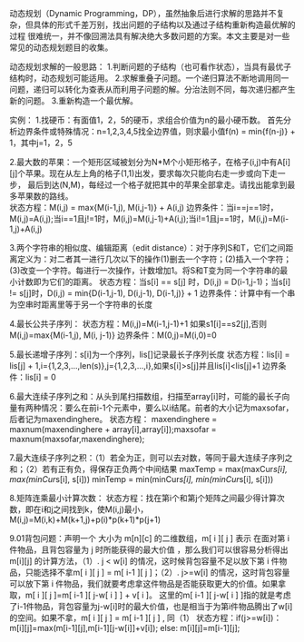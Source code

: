动态规划（Dynamic Programming，DP），虽然抽象后进行求解的思路并不复杂，但具体的形式千差万别，找出问题的子结构以及通过子结构重新构造最优解的过程
很难统一，并不像回溯法具有解决绝大多数问题的方案。本文主要是对一些常见的动态规划题目的收集。

动态规划求解的一般思路： 
1.判断问题的子结构（也可看作状态），当具有最优子结构时，动态规划可能适用。
2.求解重叠子问题。一个递归算法不断地调用同一问题，递归可以转化为查表从而利用子问题的解。分治法则不同，每次递归都产生新的问题。
3.重新构造一个最优解。

实例：
1.找硬币：有面值1，2，5的硬币，求组合价值为n的最小硬币数。
  首先分析边界条件或特殊情况：n=1,2,3,4,5找全边界值，则求最小值f(n) = min{f(n-j)} + 1，其中j=1，2，5
  
2.最大数的苹果：一个矩形区域被划分为N*M个小矩形格子，在格子(i,j)中有A[i][j]个苹果。现在从左上角的格子(1,1)出发，要求每次只能向右走一步或向下走一步，
最后到达(N,M)，每经过一个格子就把其中的苹果全部拿走。请找出能拿到最多苹果数的路线。  
  状态方程：M(i,j) = max{M(i-1,j), M(i,j-1)} + A(i,j)
  边界条件：当i==j==1时，M(i,j)=A(i,j);当i==1且j!=1时，M(i,j)=M(i,j-1)+A(i,j);当i!=1且j==1时，M(i,j)=M(i-1,j)+A(i,j)
  
3.两个字符串的相似度、编辑距离（edit distance）：对于序列S和T，它们之间距离定义为：对二者其一进行几次以下的操作(1)删去一个字符；(2)插入一个字符；(3)改变一个字符。每进行一次操作，计数增加1。将S和T变为同一个字符串的最小计数即为它们的距离。
  状态方程：当s[i] == s[j] 时，D(i,j) = D(i-1,j-1)；当s[i] != s[j]时，D(i,j) = min{D(i-1,j-1), D(i,j-1), D(i-1,j)} + 1
  边界条件：计算中有一个串为空串时距离里等于另一个字符串的长度
 
4.最长公共子序列：
状态方程：M(i,j)=M(i-1,j-1)+1 如果s1[i]==s2[j],否则M(i,j)=max{M(i-1,j), M(i, j-1)}
边界条件：M(0,j)=M(i,0)=0

5.最长递增子序列：s[i]为一个序列，lis[]记录最长子序列长度
状态方程：lis[i] = lis[j] + 1,i={1,2,3,...,len(s)},j={1,2,3,...,i},如果s[i]>s[j]并且lis[i]<lis[j]+1
边界条件：lis[i] = 0

6.最大连续子序列之和：从头到尾扫描数组，扫描至array[i]时，可能的最长子向量有两种情况：要么在前i-1个元素中，要么以i结尾。前者的大小记为maxsofar，后者记为maxendinghere。
状态方程： maxendinghere = maxnum(maxendinghere + array[i],array[i]);maxsofar = maxnum(maxsofar,maxendinghere);

7.最大连续子序列之积：（1）若全为正，则可以去对数，等同于最大连续子序列之和；（2）若有正有负，得保存正负两个中间结果
		maxTemp = max(maxCur*s[i], max(minCur*s[i], s[i]))
		minTemp = min(minCur*s[i], min(minCur*s[i], s[i]))
    
8.矩阵连乘最小计算次数：
状态方程：找在第i个和第j个矩阵之间最少得计算次数，即在i和j之间找到k，使M(i,j)最小，M(i,j)=M(i,k)+M(k+1,j)+p(i)*p(k+1)*p(j+1)

9.01背包问题：声明一个 大小为  m[n][c] 的二维数组，m[ i ][ j ] 表示 在面对第 i 件物品，且背包容量为  j 时所能获得的最大价值 ，那么我们可以很容易分析得出 m[i][j] 的计算方法，（1）. j < w[i] 的情况，这时候背包容量不足以放下第 i 件物品，只能选择不拿m[ i ][ j ] = m[ i-1 ][ j ]；（2）. j>=w[i] 的情况，这时背包容量可以放下第 i 件物品，我们就要考虑拿这件物品是否能获取更大的价值。如果拿取，m[ i ][ j ]=m[ i-1 ][ j-w[ i ] ] + v[ i ]。 这里的m[ i-1 ][ j-w[ i ] ]指的就是考虑了i-1件物品，背包容量为j-w[i]时的最大价值，也是相当于为第i件物品腾出了w[i]的空间。如果不拿，m[ i ][ j ] = m[ i-1 ][ j ] , 同（1）
状态方程：if(j>=w[i])：m[i][j]=max(m[i-1][j],m[i-1][j-w[i]]+v[i]); else: m[i][j]=m[i-1][j];
